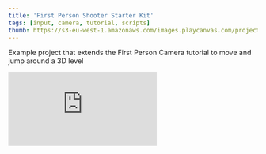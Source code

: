 ```yaml
---
title: 'First Person Shooter Starter Kit'
tags: [input, camera, tutorial, scripts]
thumb: https://s3-eu-west-1.amazonaws.com/images.playcanvas.com/projects/12/626211/DDDD48-image-75.jpg
---
```


Example project that extends the First Person Camera tutorial to move and jump around a 3D level
<div className="iframe-container">
    <iframe loading="lazy" src="https://playcanv.as/p/deRCEGms/" title="First Person Shooter Starter Kit" webkitallowfullscreen="true" mozallowfullscreen="true" allow="autoplay" allowfullscreen="true" allowvr="" scrolling="no" frameborder="0" />
</div>
